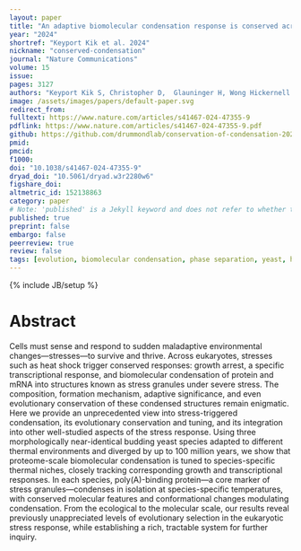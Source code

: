 ```yaml
---
layout: paper
title: "An adaptive biomolecular condensation response is conserved across environmentally divergent species"
year: "2024"
shortref: "Keyport Kik et al. 2024"
nickname: "conserved-condensation"
journal: "Nature Communications"
volume: 15
issue: 
pages: 3127
authors: "Keyport Kik S, Christopher D,  Glauninger H, Wong Hickernell C, Bard JAM, Lin KM, Squires AH, Ford M, Sosnick TR, Drummond DA"
image: /assets/images/papers/default-paper.svg
redirect_from: 
fulltext: https://www.nature.com/articles/s41467-024-47355-9
pdflink: https://www.nature.com/articles/s41467-024-47355-9.pdf
github: https://github.com/drummondlab/conservation-of-condensation-2024
pmid: 
pmcid: 
f1000: 
doi: "10.1038/s41467-024-47355-9"
dryad_doi: "10.5061/dryad.w3r2280w6"
figshare_doi: 
altmetric_id: 152138863
category: paper
# Note: 'published' is a Jekyll keyword and does not refer to whether the paper is published, but rather to whether this Markdown should be part of the rendered site.
published: true
preprint: false
embargo: false	
peerreview: true
review: false
tags: [evolution, biomolecular condensation, phase separation, yeast, heat shock, HSR, chaperones, heat shock response]
---
```

{% include JB/setup %}

# Abstract 

Cells must sense and respond to sudden maladaptive environmental changes—stresses—to survive and thrive. Across eukaryotes, stresses such as heat shock trigger conserved responses: growth arrest, a specific transcriptional response, and biomolecular condensation of protein and mRNA into structures known as stress granules under severe stress. The composition, formation mechanism, adaptive significance, and even evolutionary conservation of these condensed structures remain enigmatic. Here we provide an unprecedented view into stress-triggered condensation, its evolutionary conservation and tuning, and its integration into other well-studied aspects of the stress response. Using three morphologically near-identical budding yeast species adapted to different thermal environments and diverged by up to 100 million years, we show that proteome-scale biomolecular condensation is tuned to species-specific thermal niches, closely tracking corresponding growth and transcriptional responses. In each species, poly(A)-binding protein—a core marker of stress granules—condenses in isolation at species-specific temperatures, with conserved molecular features and conformational changes modulating condensation. From the ecological to the molecular scale, our results reveal previously unappreciated levels of evolutionary selection in the eukaryotic stress response, while establishing a rich, tractable system for further inquiry.
